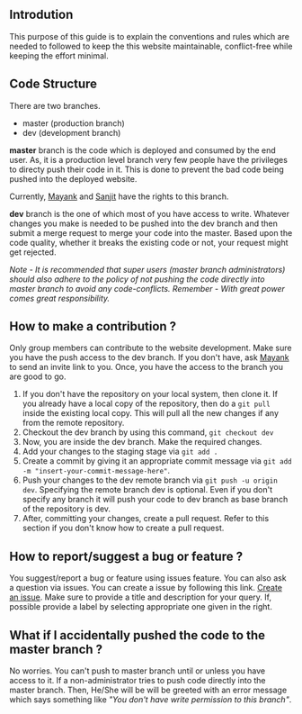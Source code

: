 ## Introdution

This purpose of this guide is to explain the conventions and rules which are needed to followed to keep the this website maintainable, conflict-free while keeping the effort minimal.

## Code Structure

There are two branches.
* master (production branch)
* dev (development branch)

**master** branch is the code which is deployed and consumed by the end user. As, it is a production level branch very few people have the privileges to directy push their code in it. This is done to prevent the bad code being pushed into the deployed website.

Currently, [Mayank](https://github.com/mynkpl1998) and [Sanjit](https://github.com/skkaul) have the rights to this branch.


**dev** branch is the one of which most of you have access to write. Whatever changes you make is needed to be pushed into the dev branch and then submit a merge request to merge your code into the master. Based upon the code quality, whether it breaks the existing code or not, your request might get rejected.

*Note - It is recommended that super users (master branch administrators) should also adhere to the policy of not pushing the code directly into master branch to avoid any code-conflicts.* 
*Remember - With great power comes great responsibility.*

## How to make a contribution ?

Only group members can contribute to the website development. Make sure you have the push access to the dev branch. If you don't have, ask [Mayank](https://github.com/mynkpl1998) to send an invite link to you.
Once, you have the access to the branch you are good to go.
1. If you don't have the repository on your local system, then clone it. If you already have a local copy of the repository, then do a `git pull` inside the existing local copy. This will pull all the new changes if any from the remote repository.
2. Checkout the dev branch by using this command, `git checkout dev`
3. Now, you are inside the dev branch. Make the required changes.
4. Add your changes to the staging stage via `git add .`
5. Create a commit by giving it an appropriate commit message via `git add -m "insert-your-commit-message-here"`.
6. Push your changes to the dev remote branch via `git push -u origin dev`. Specifying the remote branch dev is optional. Even if you don't specify any branch it will push your code to dev branch as base branch of the repository is dev.
7. After, committing your changes, create a pull request. Refer to this section if you don't know how to create a pull request.

## How to report/suggest a bug or feature ?

You suggest/report a bug or feature using issues feature. You can also ask a question via issues. You can create a issue by following this link. [Create an issue](https://github.com/CBS-IIIT-Delhi/CBSWebsite/issues/new).
Make sure to provide a title and description for your query. If, possible provide a label by selecting appropriate one given in the right.


## What if I accidentally pushed the code to the master branch ?

No worries. You can't push to master branch until or unless you have access to it. If a non-administrator tries to push code directly into the master branch. Then, He/She will be will be greeted with an error message which says something like *"You don't have write permission to this branch"*. 

